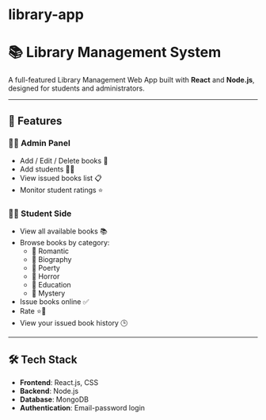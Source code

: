 ﻿# library-app
# 📚 Library Management System

A full-featured Library Management Web App built with **React** and **Node.js**, designed for students and administrators.

---

## 🔧 Features

### 👨‍🏫 Admin Panel
- Add / Edit / Delete books 📕
- Add  students 👩‍🎓
- View issued books list 📋
- Monitor student ratings  ⭐


### 👨‍🎓 Student Side
- View all available books 📚
- Browse books by category:
  - 📘 Romantic
  - 📗 Biography
  - 📙 Poerty
  - 📕 Horror
  - 📓 Education
  - 📒 Mystery
- Issue books online ✅
- Rate  ⭐💬
- View your issued book history 🕒

---

## 🛠️ Tech Stack

- **Frontend**: React.js, CSS
- **Backend**: Node.js
- **Database**: MongoDB
- **Authentication**: Email-password login

